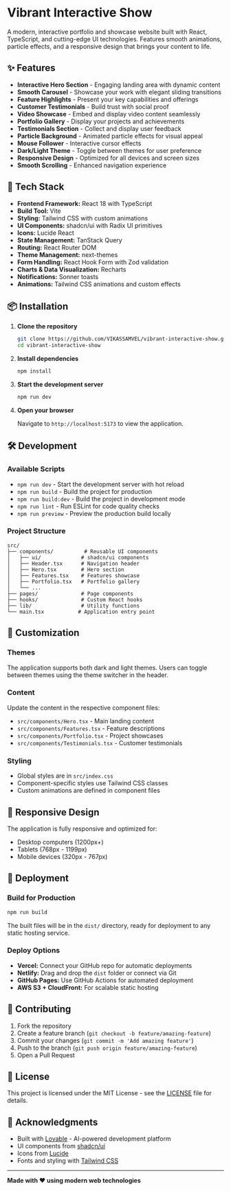 # Vibrant Interactive Show

A modern, interactive portfolio and showcase website built with React, TypeScript, and cutting-edge UI technologies. Features smooth animations, particle effects, and a responsive design that brings your content to life.

## ✨ Features

- **Interactive Hero Section** - Engaging landing area with dynamic content
- **Smooth Carousel** - Showcase your work with elegant sliding transitions
- **Feature Highlights** - Present your key capabilities and offerings
- **Customer Testimonials** - Build trust with social proof
- **Video Showcase** - Embed and display video content seamlessly
- **Portfolio Gallery** - Display your projects and achievements
- **Testimonials Section** - Collect and display user feedback
- **Particle Background** - Animated particle effects for visual appeal
- **Mouse Follower** - Interactive cursor effects
- **Dark/Light Theme** - Toggle between themes for user preference
- **Responsive Design** - Optimized for all devices and screen sizes
- **Smooth Scrolling** - Enhanced navigation experience

## 🚀 Tech Stack

- **Frontend Framework:** React 18 with TypeScript
- **Build Tool:** Vite
- **Styling:** Tailwind CSS with custom animations
- **UI Components:** shadcn/ui with Radix UI primitives
- **Icons:** Lucide React
- **State Management:** TanStack Query
- **Routing:** React Router DOM
- **Theme Management:** next-themes
- **Form Handling:** React Hook Form with Zod validation
- **Charts & Data Visualization:** Recharts
- **Notifications:** Sonner toasts
- **Animations:** Tailwind CSS animations and custom effects

## 📦 Installation

1. **Clone the repository**
   ```bash
   git clone https://github.com/VIKASSAMVEL/vibrant-interactive-show.git
   cd vibrant-interactive-show
   ```

2. **Install dependencies**
   ```bash
   npm install
   ```

3. **Start the development server**
   ```bash
   npm run dev
   ```

4. **Open your browser**
   
   Navigate to `http://localhost:5173` to view the application.

## 🛠️ Development

### Available Scripts

- `npm run dev` - Start the development server with hot reload
- `npm run build` - Build the project for production
- `npm run build:dev` - Build the project in development mode
- `npm run lint` - Run ESLint for code quality checks
- `npm run preview` - Preview the production build locally

### Project Structure

```
src/
├── components/          # Reusable UI components
│   ├── ui/             # shadcn/ui components
│   ├── Header.tsx      # Navigation header
│   ├── Hero.tsx        # Hero section
│   ├── Features.tsx    # Features showcase
│   ├── Portfolio.tsx   # Portfolio gallery
│   └── ...
├── pages/              # Page components
├── hooks/              # Custom React hooks
├── lib/                # Utility functions
└── main.tsx           # Application entry point
```

## 🎨 Customization

### Themes
The application supports both dark and light themes. Users can toggle between themes using the theme switcher in the header.

### Content
Update the content in the respective component files:
- `src/components/Hero.tsx` - Main landing content
- `src/components/Features.tsx` - Feature descriptions
- `src/components/Portfolio.tsx` - Project showcases
- `src/components/Testimonials.tsx` - Customer testimonials

### Styling
- Global styles are in `src/index.css`
- Component-specific styles use Tailwind CSS classes
- Custom animations are defined in component files

## 📱 Responsive Design

The application is fully responsive and optimized for:
- Desktop computers (1200px+)
- Tablets (768px - 1199px)
- Mobile devices (320px - 767px)

## 🚀 Deployment

### Build for Production

```bash
npm run build
```

The built files will be in the `dist/` directory, ready for deployment to any static hosting service.

### Deploy Options

- **Vercel:** Connect your GitHub repo for automatic deployments
- **Netlify:** Drag and drop the `dist` folder or connect via Git
- **GitHub Pages:** Use GitHub Actions for automated deployment
- **AWS S3 + CloudFront:** For scalable static hosting

## 🤝 Contributing

1. Fork the repository
2. Create a feature branch (`git checkout -b feature/amazing-feature`)
3. Commit your changes (`git commit -m 'Add amazing feature'`)
4. Push to the branch (`git push origin feature/amazing-feature`)
5. Open a Pull Request

## 📄 License

This project is licensed under the MIT License - see the [LICENSE](LICENSE) file for details.

## 🙏 Acknowledgments

- Built with [Lovable](https://lovable.dev) - AI-powered development platform
- UI components from [shadcn/ui](https://ui.shadcn.com)
- Icons from [Lucide](https://lucide.dev)
- Fonts and styling with [Tailwind CSS](https://tailwindcss.com)

---

**Made with ❤️ using modern web technologies**
